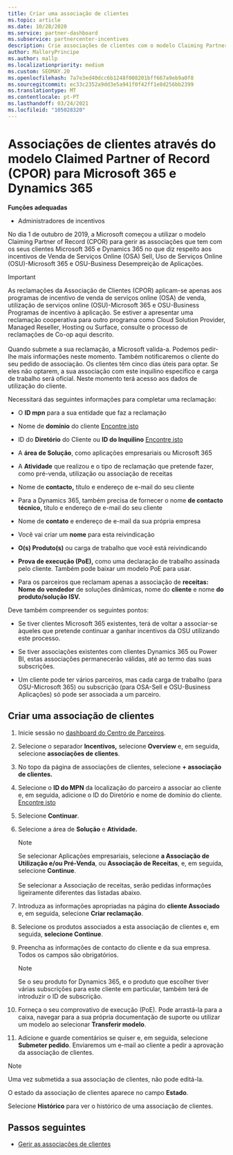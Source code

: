 ```yaml
---
title: Criar uma associação de clientes
ms.topic: article
ms.date: 10/28/2020
ms.service: partner-dashboard
ms.subservice: partnercenter-incentives
description: Crie associações de clientes com o modelo Claiming Partner of Record (CPOR). Ajuda a gerir vendas, uso, incentivos para os clientes Microsoft 365 & Dynamics 365.
author: MalloryPrincipe
ms.author: mallp
ms.localizationpriority: medium
ms.custom: SEOMAY.20
ms.openlocfilehash: 7a7e3ed40dcc6b1248f008201bff667a9eb9a0f8
ms.sourcegitcommit: ec33c2352a9dd3e5a941f0f42ff1e8d256bb2399
ms.translationtype: MT
ms.contentlocale: pt-PT
ms.lasthandoff: 03/24/2021
ms.locfileid: "105028320"
---
```

# <a name="customer-associations-via-the-claimed-partner-of-record-cpor-model-for-microsoft-365-and-dynamics-365"></a>Associações de clientes através do modelo Claimed Partner of Record (CPOR) para Microsoft 365 e Dynamics 365


**Funções adequadas**

- Administradores de incentivos

No dia 1 de outubro de 2019, a Microsoft começou a utilizar o modelo Claiming Partner of Record (CPOR) para gerir as associações que tem com os seus clientes Microsoft 365 e Dynamics 365 no que diz respeito aos incentivos de Venda de Serviços Online (OSA) Sell, Uso de Serviços Online (OSU)-Microsoft 365 e OSU-Business Desempreição de Aplicações.

>[!Important]
> As reclamações da Associação de Clientes (CPOR) aplicam-se apenas aos programas de incentivo de venda de serviços online (OSA) de venda, utilização de serviços online (OSU)-Microsoft 365 e OSU-Business Programas de incentivo à aplicação. Se estiver a apresentar uma reclamação cooperativa para outro programa como Cloud Solution Provider, Managed Reseller, Hosting ou Surface, consulte o processo de reclamações de Co-op aqui descrito. <br><br>Quando submete a sua reclamação, a Microsoft valida-a. Podemos pedir-lhe mais informações neste momento. Também notificaremos o cliente do seu pedido de associação. Os clientes têm cinco dias úteis para optar. Se eles não optarem, a sua associação com este inquilino específico e carga de trabalho será oficial. Neste momento terá acesso aos dados de utilização do cliente. 

Necessitará das seguintes informações para completar uma reclamação:

- O **ID mpn** para a sua entidade que faz a reclamação

- Nome de **domínio** do cliente [Encontre isto](find-ids-and-domain-names.md)

- ID do **Diretório** do Cliente ou **ID do Inquilino** [Encontre isto](find-ids-and-domain-names.md)

- A **área de Solução**, como aplicações empresariais ou Microsoft 365

- A **Atividade** que realizou e o tipo de reclamação que pretende fazer, como pré-venda, utilização ou associação de receitas

- Nome de **contacto,** título e endereço de e-mail do seu cliente

- Para a Dynamics 365, também precisa de fornecer o nome **de contacto técnico,** título e endereço de e-mail do seu cliente

- Nome de **contato** e endereço de e-mail da sua própria empresa

- Você vai criar um **nome** para esta reivindicação

- **O(s) Produto(s)** ou carga de trabalho que você está reivindicando

- **Prova de execução (PoE),** como uma declaração de trabalho assinada pelo cliente. Também pode baixar um modelo PoE para usar.

- Para os parceiros que reclamam apenas a associação de **receitas: Nome do vendedor** de soluções dinâmicas, nome do **cliente** e nome **do produto/solução ISV.** 

Deve também compreender os seguintes pontos:

- Se tiver clientes Microsoft 365 existentes, terá de voltar a associar-se àqueles que pretende continuar a ganhar incentivos da OSU utilizando este processo.

- Se tiver associações existentes com clientes Dynamics 365 ou Power BI, estas associações permanecerão válidas, até ao termo das suas subscrições.

- Um cliente pode ter vários parceiros, mas cada carga de trabalho (para OSU-Microsoft 365) ou subscrição (para OSA-Sell e OSU-Business Aplicações) só pode ser associada a um parceiro.

## <a name="create-a-customer-association"></a>Criar uma associação de clientes

1. Inicie sessão no [dashboard do Centro de Parceiros](https://partner.microsoft.com/dashboard/).

2. Selecione o separador **Incentivos,** selecione **Overview** e, em seguida, selecione **associações de clientes**.

3. No topo da página de associações de clientes, selecione **+ associação de clientes.**

4. Selecione o **ID do MPN** da localização do parceiro a associar ao cliente e, em seguida, adicione o ID do Diretório e nome de domínio do cliente. [Encontre isto](find-ids-and-domain-names.md)

5. Selecione **Continuar**.

6. Selecione a área de **Solução** e **Atividade.** 

   >[!Note]
   >
   >Se selecionar Aplicações empresariais, selecione **a Associação de Utilização e/ou Pré-Venda**, ou **Associação de Receitas**, e, em seguida, selecione **Continue**. 
   <br><br>Se selecionar a Associação de receitas, serão pedidas informações ligeiramente diferentes das listadas abaixo.

7. Introduza as informações apropriadas na página do **cliente Associado** e, em seguida, selecione **Criar reclamação**.

8. Selecione os produtos associados a esta associação de clientes e, em seguida, **selecione Continue**.

9. Preencha as informações de contacto do cliente e da sua empresa. Todos os campos são obrigatórios. 

   >[!NOTE]
   >Se o seu produto for Dynamics 365, e o produto que escolher tiver várias subscrições para este cliente em particular, também terá de introduzir o ID de subscrição.

10. Forneça o seu comprovativo de execução (PoE). Pode arrastá-la para a caixa, navegar para a sua própria documentação de suporte ou utilizar um modelo ao selecionar **Transferir modelo**. 

11. Adicione e guarde comentários se quiser e, em seguida, selecione **Submeter pedido**. Enviaremos um e-mail ao cliente a pedir a aprovação da associação de clientes.

   >[!NOTE]
   >Uma vez submetida a sua associação de clientes, não pode editá-la.

O estado da associação de clientes aparece no campo **Estado**.

Selecione **Histórico** para ver o histórico de uma associação de clientes.

## <a name="next-steps"></a>Passos seguintes

- [Gerir as associações de clientes](incentives-manage-customer-associations.md)